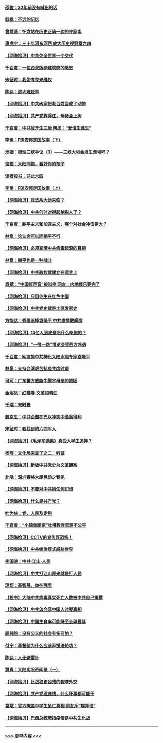 #### [邵俊：32年前没有喊出的话](../pages/nsc993/n13000181.md?t=06050852) 
#### [戟枫：不远的记忆](../pages/nsc993/n13000121.md?t=06050852) 
#### [曾慧燕：怀念站在历史正确一边的许家屯](../pages/nsc993/n13000073.md?t=06050852) 
#### [惠虎宇：三十年河东河西 放大历史视野看六四](../pages/nsc993/n13000018.md?t=06050852) 
#### [【网海拾贝】中共欠全世界一个交代](../pages/nsc993/n12998706.md?t=06050852) 
#### [千百度：一位西双版纳建筑商的感恩](../pages/nsc993/n12998487.md?t=06050852) 
#### [宋征时：我带考卷来维权](../pages/nsc993/n12994088.md?t=06050852) 
#### [陈达：逃大难赶早](../pages/nsc993/n12993569.md?t=06050852) 
#### [【网海拾贝】中共砖家把老百姓当成了动物](../pages/nsc993/n12993483.md?t=06050852) 
#### [【网海拾贝】共产党靠得住，母猪会上树](../pages/nsc993/n12990730.md?t=06050852) 
#### [千百度：中共放开生三胎 网民：“爱谁生谁生”](../pages/nsc993/n12990644.md?t=06050852) 
#### [李勇：FBI安邦定国故事（下）](../pages/nsc993/n12987854.md?t=06050852) 
#### [汤姆：梳理三峡争议（3）——三峡大坝会发生溃坝吗？](../pages/nsc993/n12989806.md?t=06050852) 
#### [理悟：大陆同胞，看好你的孩子](../pages/nsc993/n12989778.md?t=06050852) 
#### [读者投书：非止六四](../pages/nsc993/n12989673.md?t=06050852) 
#### [李勇：FBI安邦定国故事（上）](../pages/nsc993/n12987749.md?t=06050852) 
#### [【网海拾贝】政法系大劫来临？](../pages/nsc993/n12987596.md?t=06050852) 
#### [【网海拾贝】中共何时对得起纳税人了？](../pages/nsc993/n12985578.md?t=06050852) 
#### [千百度：躺平主义和加速主义，哪个对社会冲击更大？](../pages/nsc993/n12985512.md?t=06050852) 
#### [林泉：论认命可以而躺平不行](../pages/nsc993/n12985505.md?t=06050852) 
#### [【网海拾贝】必须查清中共病毒起源的真相](../pages/nsc993/n12984276.md?t=06050852) 
#### [林泉：躺平也是一种战斗](../pages/nsc993/n12984194.md?t=06050852) 
#### [【网海拾贝】中共政权就建立在谎言上](../pages/nsc993/n12981880.md?t=06050852) 
#### [袁斌：“中国好声音”被叫停 网友：内地娱乐要完了](../pages/nsc993/n12981826.md?t=06050852) 
#### [【网海拾贝】只因你生在红色中国](../pages/nsc993/n12979096.md?t=06050852) 
#### [【网海拾贝】中共党史就是土匪发家史](../pages/nsc993/n12976478.md?t=06050852) 
#### [方能达：假借追悼袁隆平 中共虚情散臊腥](../pages/nsc993/n12976396.md?t=06050852) 
#### [【网海拾贝】14亿人到底是吃什么吃饱的？](../pages/nsc993/n12974125.md?t=06050852) 
#### [【网海拾贝】“一带一路”博览会受西方冷遇](../pages/nsc993/n12971787.md?t=06050852) 
#### [千百度：网友揭中共神化大陆水稻专家袁隆平](../pages/nsc993/n12971733.md?t=06050852) 
#### [林泉：支持台湾艰苦抗疫共度时艰](../pages/nsc993/n12971350.md?t=06050852) 
#### [可可：广东警方威胁牛腾宇母亲的原因](../pages/nsc993/n12971100.md?t=06050852) 
#### [金浴凤：红楼春·文革招魂曲](../pages/nsc993/n12970354.md?t=06050852) 
#### [千瑞：末时景](../pages/nsc993/n12970337.md?t=06050852) 
#### [魏京生：中共企图在巴以冲突中渔翁得利](../pages/nsc993/n12970286.md?t=06050852) 
#### [宋征时：我找到的六四军人](../pages/nsc993/n12970213.md?t=06050852) 
#### [【网海拾贝】《毛泽东选集》真受大学生追捧？](../pages/nsc993/n12968779.md?t=06050852) 
#### [杨晖：文化局来查了之二：听证](../pages/nsc993/n12966528.md?t=06050852) 
#### [【网海拾贝】新版中共党史为文革翻案](../pages/nsc993/n12967526.md?t=06050852) 
#### [北隐：深圳赛格大厦晃动之我见](../pages/nsc993/n12967393.md?t=06050852) 
#### [【网海拾贝】不要对中共抱任何幻想](../pages/nsc993/n12965222.md?t=06050852) 
#### [【网海拾贝】什么是共产党？](../pages/nsc993/n12962781.md?t=06050852) 
#### [吐为快：党、人民及走狗](../pages/nsc993/n12962747.md?t=06050852) 
#### [千百度：“小镇做题家”吐槽教育资源不公平](../pages/nsc993/n12962705.md?t=06050852) 
#### [【网海拾贝】CCTV的宣传好恐怖！](../pages/nsc993/n12959984.md?t=06050852) 
#### [【网海拾贝】中共统治模式威胁世界](../pages/nsc993/n12957622.md?t=06050852) 
#### [李国涛：中共‧江山‧人民](../pages/nsc993/n12957502.md?t=06050852) 
#### [【网海拾贝】中共打江山原来就是打人民](../pages/nsc993/n12954345.md?t=06050852) 
#### [理悟：高智晟，你在哪里](../pages/nsc993/n12953115.md?t=06050852) 
#### [【投书】大陆中共病毒真实死亡人数被中共自己揭露](../pages/nsc993/n12953050.md?t=06050852) 
#### [【网海拾贝】中共怎会容中国人讨要真相](../pages/nsc993/n12952161.md?t=06050852) 
#### [【网海拾贝】中国生育率可能降至全球最低](../pages/nsc993/n12948793.md?t=06050852) 
#### [颜纯钩：没有公义的社会有多可怕？](../pages/nsc993/n12947626.md?t=06050852) 
#### [付宁：基督徒为什么应该声援法轮功？](../pages/nsc993/n12947233.md?t=06050852) 
#### [陈达：人无避雷针](../pages/nsc993/n12947098.md?t=06050852) 
#### [慧真：大陆实况奇闻录（一）](../pages/nsc993/n12945811.md?t=06050852) 
#### [【网海拾贝】比战狼更凶残的戳瞎外交](../pages/nsc993/n12945717.md?t=06050852) 
#### [【网海拾贝】共产党没底线，什么坏事都可能干](../pages/nsc993/n12942090.md?t=06050852) 
#### [袁斌：官方掩盖中学生坠亡真相 网友斥“糊弄谁”](../pages/nsc993/n12942029.md?t=06050852) 
#### [【网海拾贝】巴西总统暗指疫情是中共生化战](../pages/nsc993/n12938999.md?t=06050852) 

----
#### [ >>> 更早内容 <<< ](../indexes/nsc993-earlier.md)
